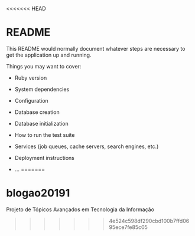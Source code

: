 <<<<<<< HEAD
# README

This README would normally document whatever steps are necessary to get the
application up and running.

Things you may want to cover:

* Ruby version

* System dependencies

* Configuration

* Database creation

* Database initialization

* How to run the test suite

* Services (job queues, cache servers, search engines, etc.)

* Deployment instructions

* ...
=======
# blogao20191
Projeto de Tópicos Avançados em Tecnologia da Informação
>>>>>>> 4e524c598df290cbd100b7ffd0695ece7fe85c05
